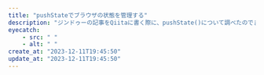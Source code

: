 ```yaml
---
title: "pushStateでブラウザの状態を管理する"
description: "ジンドゥーの記事をQiitaに書く際に、pushState()について調べたのでまとめます。"
eyecatch: 
    - src: " "
    - alt: " "
create_at: "2023-12-11T19:45:50"
update_at: "2023-12-11T19:45:50"
---
```


